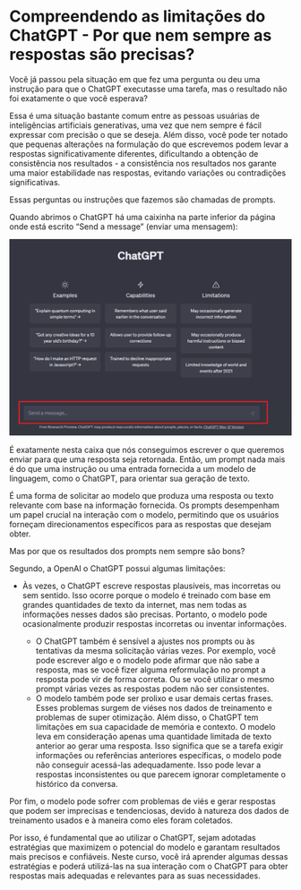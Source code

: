 # Compreendendo as limitações do ChatGPT - Por que nem sempre as respostas são precisas?

Você já passou pela situação em que fez uma pergunta ou deu uma instrução para que o ChatGPT executasse uma tarefa, mas o resultado não foi exatamente o que você esperava?

Essa é uma situação bastante comum entre as pessoas usuárias de inteligências artificiais generativas, uma vez que nem sempre é fácil expressar com precisão o que se deseja. Além disso, você pode ter notado que pequenas alterações na formulação do que escrevemos podem levar a respostas significativamente diferentes, dificultando a obtenção de consistência nos resultados - a consistência nos resultados nos garante uma maior estabilidade nas respostas, evitando variações ou contradições significativas.

Essas perguntas ou instruções que fazemos são chamadas de prompts.

Quando abrimos o ChatGPT há uma caixinha na parte inferior da página onde está escrito “Send a message” (enviar uma mensagem):

![Home ChatGPT](image.png)

É exatamente nesta caixa que nós conseguimos escrever o que queremos enviar para que uma resposta seja retornada. Então, um prompt nada mais é do que uma instrução ou uma entrada fornecida a um modelo de linguagem, como o ChatGPT, para orientar sua geração de texto.

É uma forma de solicitar ao modelo que produza uma resposta ou texto relevante com base na informação fornecida. Os prompts desempenham um papel crucial na interação com o modelo, permitindo que os usuários forneçam direcionamentos específicos para as respostas que desejam obter.

Mas por que os resultados dos prompts nem sempre são bons?

Segundo, a OpenAI o ChatGPT possui algumas limitações:

- Às vezes, o ChatGPT escreve respostas plausíveis, mas incorretas ou sem sentido. Isso ocorre porque o modelo é treinado com base em grandes quantidades de texto da internet, mas nem todas as informações nesses dados são precisas. Portanto, o modelo pode ocasionalmente produzir respostas incorretas ou inventar informações.

  - O ChatGPT também é sensível a ajustes nos prompts ou às tentativas da mesma solicitação várias vezes. Por exemplo, você pode escrever algo e o modelo pode afirmar que não sabe a resposta, mas se você fizer alguma reformulação no prompt a resposta pode vir de forma correta. Ou se você utilizar o mesmo prompt várias vezes as respostas podem não ser consistentes.
  - O modelo também pode ser prolixo e usar demais certas frases. Esses problemas surgem de viéses nos dados de treinamento e problemas de super otimização.
Além disso, o ChatGPT tem limitações em sua capacidade de memória e contexto. O modelo leva em consideração apenas uma quantidade limitada de texto anterior ao gerar uma resposta. Isso significa que se a tarefa exigir informações ou referências anteriores específicas, o modelo pode não conseguir acessá-las adequadamente. Isso pode levar a respostas inconsistentes ou que parecem ignorar completamente o histórico da conversa.

Por fim, o modelo pode sofrer com problemas de viés e gerar respostas que podem ser imprecisas e tendenciosas, devido à natureza dos dados de treinamento usados e à maneira como eles foram coletados.

Por isso, é fundamental que ao utilizar o ChatGPT, sejam adotadas estratégias que maximizem o potencial do modelo e garantam resultados mais precisos e confiáveis. Neste curso, você irá aprender algumas dessas estratégias e poderá utilizá-las na sua interação com o ChatGPT para obter respostas mais adequadas e relevantes para as suas necessidades.
